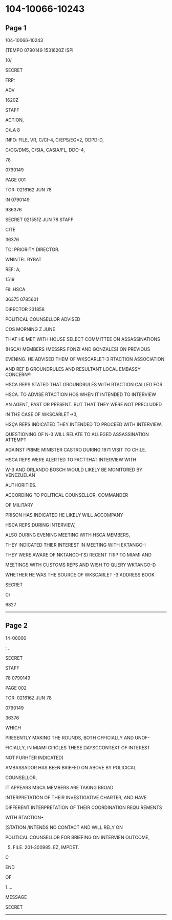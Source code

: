 # 104-10066-10243

## Page 1

104-10066-10243

(TEMPO 0790149 1531620Z ISPI

10/

SECRET

FRP:

ADV

1620Z

STAFF

ACTION,

C/LA 8

INFO: FILE, VR, C/CI-4, C/EPS/EG=2, ODPD-D,

C/OG/DMS, C/SIA, CASIA/FL, DDO-4,

78

0790149

PAGE 001

TOR: 0216162 JUN 78

IN 0790149

936376

SECRET 021551Z JUN 78 STAFF

CITE

36376

TO: PRIORITY DIRECTOR.

WNINTEL RYBAT

REF: A,

1519

Fil: HSCA

36375 0785601

DIRECTOR 231858

POLITICAL COUNSELLOR ADVISED

COS MORNING Z JUNE

THAT HE MET WITH HOUSE SELECT COMMITTEE ON ASSASSINATIONS

(HSCA) MEMBERS (MESSRS FONZI AND GONZALES) ON PREVIOUS

EVENING. HE ADVISED THEM OF WKSCARLET-3 RTACTION ASSOCIATION

AND REF B GROUNDRULES AND RESULTANT LOCAL EMBASSY CONCERN®

HSCA REPS STATED THAT GROUNDRULES WITH RTACTION CALLED FOR

HSCA. TO ADVISE RTACTION HOS WHEN IT INTENDED TO INTERVIEW

AN AGENT, PAST OR PRESENT. BUT THAT THEY WERE NOT PRECLUDED

IN THE CASE OF WKSCARLET→3,

HSÇA REPS INDICATED THEY INTENDED TO PROCEED WITH INTERVIEW.

QUESTIONING OF N-3 WILL RELATE TO ALLEGED ASSASSINATION ATTEMPT

AGAINST PRIME MINISTER CASTRO DURING 1971 VISIT TO CHILE.

HSCA REPS WERE ALERTED TO FACTTHAT INTERVIEW WITH

W-3 AND ORLANDO BOSCH WOULD LIKELY BE MONITORED BY VENEZUELAN

AUTHORITIES.

ACCORDING TO POLITICAL COUNSELLOR, COMMANDER

OF MILITARY

PRISON HAS INDICATED HE LIKELY WILL ACCOMPANY

HSCA REPS DURING INTERVIEW,

ALSO DURING EVENING MEETING WITH HSCA MEMBERS,

THEY INDICATED THIER INTEREST IN MEETING WITH EKTANGO-I

THEY WERE AWARE OF NKTANGO-I'S) RECENT TRIP TO MIAMI AND

MEETINGS WITH CUSTOMS REPS AND WISH TO QUERY WKTANGO-D

WHETHER HE WAS THE SOURCE OF WKSCARLET -3 ADDRESS BOOK

SECRET

C/

6827

---

## Page 2

14-00000

: ..

SECRET

STAFF

78 0790149

PAGE 002

TOR: 021616Z JUN 78

0790149

36376

WHICH

PRESENTLY MAKING THE ROUNDS, BOTH OFFICIALLY AND UNOF-

FICIALLY, IN MIAMI CIRCLES THESE DAYSCCONTEXT OF INTEREST

NOT FURHTER INDICATED)

AMBASSADOR HAS BEEN BRIEFED ON ABOVE BY POLICICAL

COUNSELLOR,

IT APPEARS MSCA MEMBERS ARE TAKING BROAD

INTERPRETATION OF THEIR INVESTIGATIVE CHARTER, AND HAVE

DIFFERENT INTERPRETATION OF THEIR COORDINATION REQUIREMENTS

WITH RTACTION•

[STATION /INTENDS NO CONTACT AND WILL RELY ON

POLITICAL COUNSELLOR FOR BRIEFING ON INTERVIEN OUTCOME,

5. FILE. 201-300985. EZ, IMPDET.

C

END

OF

1....

MESSAGE

SECRET

---

